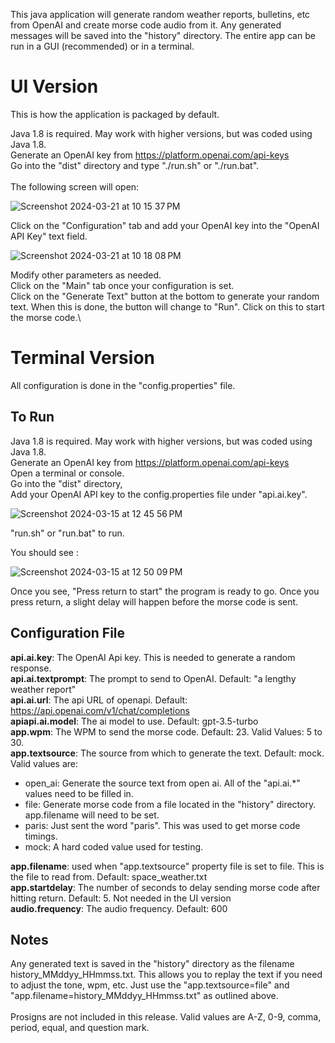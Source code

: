 This java application will generate random weather reports, bulletins, etc from OpenAI and create morse code audio from it. Any generated messages will be saved into the "history" directory. The entire app can be run in a GUI (recommended) or in a terminal.

# UI Version
This is how the application is packaged by default.

Java 1.8 is required. May work with higher versions, but was coded using Java 1.8.\
Generate an OpenAI key from https://platform.openai.com/api-keys \
Go into the "dist" directory and type "./run.sh" or "./run.bat".\
\
The following screen will open:

![Screenshot 2024-03-21 at 10 15 37 PM](https://github.com/septantrionalis/MorseCodeGenerator/assets/16886560/f1bba53b-3125-434e-a4f7-fb49e709e0bf)

Click on the "Configuration" tab and add your OpenAI key into the "OpenAI API Key" text field.

![Screenshot 2024-03-21 at 10 18 08 PM](https://github.com/septantrionalis/MorseCodeGenerator/assets/16886560/789c754d-b610-45d3-a877-9a7244f83af1)

Modify other parameters as needed.\
Click on the "Main" tab once your configuration is set.\
Click on the "Generate Text" button at the bottom to generate your random text. When this is done, the button will change to "Run". Click on this to start the morse code.\

# Terminal Version
All configuration is done in the "config.properties" file.

## To Run
Java 1.8 is required. May work with higher versions, but was coded using Java 1.8.\
Generate an OpenAI key from https://platform.openai.com/api-keys \
Open a terminal or console.\
Go into the "dist" directory,\
Add your OpenAI API key to the config.properties file under "api.ai.key".

![Screenshot 2024-03-15 at 12 45 56 PM](https://github.com/septantrionalis/MorseCodeGenerator/assets/16886560/30526995-d51a-4982-93a6-afa6996c6226)

"run.sh" or "run.bat" to run.

You should see :

![Screenshot 2024-03-15 at 12 50 09 PM](https://github.com/septantrionalis/MorseCodeGenerator/assets/16886560/cc9bce45-31e8-4745-9fbf-42a3ac19b118)

Once you see, "Press return to start" the program is ready to go. Once you press return, a slight delay will happen before the morse code is sent.
## Configuration File
**api.ai.key**: The OpenAI Api key. This is needed to generate a random response.\
**api.ai.textprompt**: The prompt to send to OpenAI. Default: "a lengthy weather report"\
**api.ai.url**: The api URL of openapi. Default: https://api.openai.com/v1/chat/completions \
**apiapi.ai.model**: The ai model to use. Default: gpt-3.5-turbo\
**app.wpm**: The WPM to send the morse code. Default: 23. Valid Values: 5 to 30.\
**app.textsource**: The source from which to generate the text. Default: mock. Valid values are:
  * open_ai: Generate the source text from open ai. All of the "api.ai.*" values need to be filled in.
  * file: Generate morse code from a file located in the "history" directory. app.filename will need to be set.
  * paris: Just sent the word "paris". This was used to get morse code timings.
  * mock: A hard coded value used for testing.

**app.filename**: used when "app.textsource" property file is set to file. This is the file to read from. Default: space_weather.txt\
**app.startdelay**: The number of seconds to delay sending morse code after hitting return. Default: 5. Not needed in the UI version\
**audio.frequency**: The audio frequency. Default: 600

## Notes
Any generated text is saved in the "history" directory as the filename history_MMddyy_HHmmss.txt. This allows you to replay the text if you need to adjust the tone, wpm, etc. Just use the "app.textsource=file" and "app.filename=history_MMddyy_HHmmss.txt" as outlined above.\
\
Prosigns are not included in this release. Valid values are A-Z, 0-9, comma, period, equal, and question mark.

